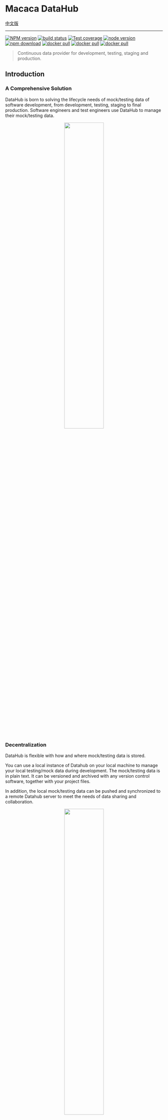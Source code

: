 # Macaca DataHub

[中文版](./README.zh.md)

---

[![NPM version][npm-image]][npm-url]
[![build status][travis-image]][travis-url]
[![Test coverage][coveralls-image]][coveralls-url]
[![node version][node-image]][node-url]
[![npm download][download-image]][download-url]
[![docker pull][docker-pull-image]][docker-url]
[![docker pull][docker-size-image]][docker-url]
[![docker pull][docker-layers-image]][docker-url]

[npm-image]: https://img.shields.io/npm/v/macaca-datahub.svg?style=flat-square
[npm-url]: https://npmjs.org/package/macaca-datahub
[travis-image]: https://img.shields.io/travis/macacajs/macaca-datahub.svg?style=flat-square
[travis-url]: https://travis-ci.org/macacajs/macaca-datahub
[coveralls-image]: https://img.shields.io/codecov/c/github/macacajs/macaca-datahub.svg?style=flat-square
[coveralls-url]: https://codecov.io/gh/macacajs/macaca-datahub
[node-image]: https://img.shields.io/badge/node.js-%3E=_8-green.svg?style=flat-square
[node-url]: http://nodejs.org/download/
[download-image]: https://img.shields.io/npm/dm/macaca-datahub.svg?style=flat-square
[download-url]: https://npmjs.org/package/macaca-datahub
[docker-pull-image]: https://img.shields.io/docker/pulls/macacajs/macaca-datahub.svg?style=flat-square&logo=dockbit
[docker-size-image]: https://img.shields.io/microbadger/image-size/marmotjs/marmot-web.svg?style=flat-square&logo=dockbit
[docker-layers-image]: https://img.shields.io/microbadger/layers/macacajs/macaca-datahub.svg?style=flat-square&logo=dockbit
[docker-url]: https://hub.docker.com/r/macacajs/macaca-datahub/

> Continuous data provider for development, testing, staging and production.

## Introduction

### A Comprehensive Solution

DataHub is born to solving the lifecycle needs of mock/testing data of software development, from development, testing, staging to final production. Software engineers and test engineers use DataHub to manage their mock/testing data.

<div align="center">
  <img src="https://wx4.sinaimg.cn/large/6d308bd9gy1fokqvum2gsj20s10l70vh.jpg" width="50%" />
</div>

### Decentralization

DataHub is flexible with how and where mock/testing data is stored.

You can use a local instance of Datahub on your local machine to manage your local testing/mock data during development. The mock/testing data is in plain text. It can be versioned and archived with any version control software, together with your project files.

In addition, the local mock/testing data can be pushed and synchronized to a remote Datahub server to meet the needs of data sharing and collaboration.

<div align="center">
  <img src="https://wx3.sinaimg.cn/large/6d308bd9gy1fokxgydf80j20np0cr0ts.jpg" width="50%" />
</div>

### Data Flow Management

DataHub adopts the principle of unidirectional data flow to make sure you will always get the latest data.

<div align="center">
  <img src="https://wx1.sinaimg.cn/large/6d308bd9gy1fokxgywfajj20mx0g0wfj.jpg" width="50%" />
</div>

### Consistency Between API Document and Mock Data

Datahub can also automatically generate an API document from your mock/testing data, to help keep your API document up to date and consistent with your mock data.

<div align="center">
  <img src="https://wx2.sinaimg.cn/large/6d308bd9gy1fpbmdx2whdj21kw13a7fa.jpg" width="75%" />
</div>

### DataHub Dashboard

DataHub adopts multi-scenario design, can group data according to the scene name, and provide scene data addition, deletion, and change, and can operate through DataHub's panel interface

DataHub provides a dashboard for you to manage your data. You can group data by scene, or by stage such as development, testing, or staging. Datahub provides standard CRUD funtions.

<div align="center">
  <img src="https://wx4.sinaimg.cn/large/6d308bd9gy1fpbmdxv2ehj21kw13awr0.jpg" width="75%" />
</div>

### Save Snapshot

DataHub can save the response of each request by taking snapshot. You can use the archieved snapshot to find out what happened.

<div align="center">
  <img src="https://wx4.sinaimg.cn/large/6d308bd9gy1fpbmdy5o65j21kw13a7i2.jpg" width="75%" />
</div>

[More intro](//macacajs.github.io/datahub)

## Installation

Macaca datahub is distibuted through npm. To install it, run the following command line:

```bash
$ npm i macaca-datahub -g
```

## Common Usage

Start datahub server

```bash
$ datahub server
```

The server will create backup files with prefix 'macaca-datahub.data-backup-' for the database periodically.

## Run with docker

```bash
$ docker run -it -p 9200:9200 -p 9300:9300 macacajs/macaca-datahub
```

## Configuration

| key          | type     | description                 | default   |
| ------------ | -------- | --------------------------- | --------- |
| port         | Number   | port for DataHub server     | 9200      |
| mode         | String   | mode for DataHub server     | 'prod'    |
| protocol     | String   | protocol for DataHub server | 'http'    |
| database     | String   | path to file database       | $HOME     |
| store        | String   | path to migrate directory   | undefined |
| view         | Object   | view layer config           | {}        |

Sample: [macaca-datahub.config.js](./macaca-datahub.config.js)

```javascript
module.exports = {
  mode: 'local',

  port: 7001,

  store: path.resolve(__dirname, 'data'),

  view: {
    // set assets base url
    assetsUrl: 'https://npmcdn.com/datahub-view@latest',
  },
};
```

Pass config file[`.js`|`.json`] to DataHub server.

```bash
$ datahub server -c path/to/config.js --verbose
```

## Schema Syntax

DataHub use [standard JSON schema syntax](//github.com/epoberezkin/ajv), schema must has the `root` node.

```json
{
  "type": "object",
  "required": [
    "success"
  ],
  "properties": {
    "success": {
      "type": "boolean",
      "description": "server side success"
    },
    "data": {
      "type": "array",
      "description": "data field",
      "required": [
        "age",
        "key",
        "name",
        "address"
      ],
      "items": [
        {
          "type": "object",
          "required": [
            "name"
          ],
          "properties": {
            "key": {
              "type": "string",
              "description": "key description"
            },
            "name": {
              "type": "string",
              "description": "name description"
            },
            "age": {
              "type": "number",
              "description": "age description"
            },
            "address": {
              "type": "string",
              "description": "address description"
            }
          }
        }
      ]
    },
    "errorMessage": {
      "type": "string",
      "description": "error message description"
    }
  }
}
```

live demo: [webpack-datahub-sample](//github.com/macaca-sample/webpack-datahub-sample)

## Project Integration Sample

- [android-datahub-sample](//github.com/app-bootstrap/android-app-bootstrap) - Android sample for DataHub
- [ios-datahub-sample](//github.com/app-bootstrap/ios-app-bootstrap) - iOS sample for DataHub
- [antd-sample](//github.com/macaca-sample/antd-sample) - Ant Design sample for DataHub
- [angular-datahub-sample](//github.com/macaca-sample/angular-datahub-sample) - Angular's ng toolchain sample for DataHub

### Integration with webpack-dev-sever

More about [datahub-proxy-middleware](//github.com/macacajs/datahub-proxy-middleware)

### Integration with Egg.js

More about [egg-datahub](//github.com/macacajs/egg-datahub)

### Integration with UmiJS

[UmiJS](//github.com/umijs/umi/tree/master/packages/umi-plugin-datahub) is a blazing-fast next.js-like framework for React apps, and it's friendly to [ant-design](//github.com/ant-design/ant-design) project.

- [umi-examples](//github.com/umijs/umi-examples/tree/master/eleme-demo)

## Play Docker

Run as standalone just once service.

```bash
$ docker run -it --rm \
  --name macaca-datahub \
  -p 9200:9200 \
  -p 9300:9300 \
  macacajs/macaca-datahub
```

Run with existed DataHub's database in your host.

```bash
$ docker run -it \
  --name macaca-datahub \
  -v $HOME/.macaca-datahub/macaca-datahub.data:/root/.macaca-datahub/macaca-datahub.data \
  -p 9200:9200 \
  -p 9300:9300 \
  macacajs/macaca-datahub
```

Run as a service.


```bash
$ docker run \
  --name macaca-datahub \
  -v $HOME/.macaca-datahub/macaca-datahub.data:/root/.macaca-datahub/macaca-datahub.data \
  -p 9200:9200 \
  -p 9300:9300 \
  -d macacajs/macaca-datahub
```

Build base image.

```bash
$ docker build --no-cache --pull -t="macacajs/macaca-datahub" .
```

## SDKs

DataHub provides SDKs in multiple languages for easy integration with your test code.

- [Node.js](//github.com/macacajs/datahub-nodejs-sdk)
- [Java](//github.com/macacajs/datahub-java-sdk)
- [Python](//github.com/macacajs/datahub-python-sdk)

<!-- GITCONTRIBUTOR_START -->

## Contributors

|[<img src="https://avatars1.githubusercontent.com/u/1011681?v=4" width="100px;"/><br/><sub><b>xudafeng</b></sub>](https://github.com/xudafeng)<br/>|[<img src="https://avatars1.githubusercontent.com/u/2139038?v=4" width="100px;"/><br/><sub><b>zhangyuheng</b></sub>](https://github.com/zhangyuheng)<br/>|[<img src="https://avatars1.githubusercontent.com/u/11460601?v=4" width="100px;"/><br/><sub><b>zivyll</b></sub>](https://github.com/zivyll)<br/>|[<img src="https://avatars2.githubusercontent.com/u/8085088?v=4" width="100px;"/><br/><sub><b>brucejcw</b></sub>](https://github.com/brucejcw)<br/>|[<img src="https://avatars3.githubusercontent.com/u/3807955?v=4" width="100px;"/><br/><sub><b>BernardTolosajr</b></sub>](https://github.com/BernardTolosajr)<br/>|[<img src="https://avatars1.githubusercontent.com/u/17233599?v=4" width="100px;"/><br/><sub><b>Chan-Chun</b></sub>](https://github.com/Chan-Chun)<br/>
| :---: | :---: | :---: | :---: | :---: | :---: |
|[<img src="https://avatars2.githubusercontent.com/u/227713?v=4" width="100px;"/><br/><sub><b>atian25</b></sub>](https://github.com/atian25)<br/>

This project follows the git-contributor [spec](https://github.com/xudafeng/git-contributor), auto upated at `Thu May 03 2018 22:46:55 GMT+0800`.

<!-- GITCONTRIBUTOR_END -->

## License

The MIT License (MIT)
